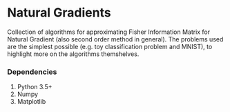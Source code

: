 # Natural Gradients
Collection of algorithms for approximating Fisher Information Matrix for Natural Gradient (also second order method in general). The problems used are the simplest possible (e.g. toy classification problem and MNIST), to highlight more on the algorithms themshelves.

### Dependencies

1. Python 3.5+
2. Numpy
3. Matplotlib

